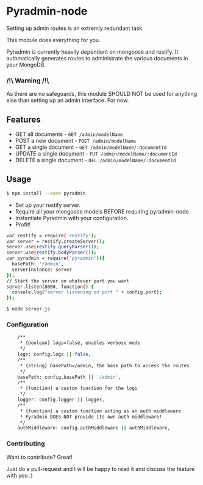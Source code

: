 # Pyradmin-node

Setting up admin routes is an extremly redundant task.

This module does everything for you.

Pyradmin is currently heavily dependent on mongoose and restify.
It automatically generates routes to administrate the various documents in your MongoDB.

### /!\ Warning /!\
As there are no safeguards, this module SHOULD NOT be used for anything else than setting up an admin interface. For now.

## Features

* GET all documents - `GET /admin/modelName`
* POST a new document - `POST /admin/modelName`
* GET a single document - `GET /admin/modelName/:documentId`
* UPDATE a single document - `PUT /admin/modelName/:documentId`
* DELETE a single document - `DEL /admin/modelName/:documentId`

## Usage
```sh
$ npm install --save pyradmin
```
* Set up your restify server.
* Require all your mongoose models BEFORE requiring pyradmin-node
* Instantiate Pyradmin with your configuration.
* Profit!
```sh
var restify = require('restify');
var server = restify.createServer();
server.use(restify.queryParser());
server.use(restify.bodyParser());
var pyradmin = require('pyradmin')({
  basePath: '/admin',
  serverInstance: server
});
// Start the server on whatever port you want
server.listen(8000, function() {
  console.log("server listening on port " + config.port);
});
```

```sh
$ node server.js
```

### Configuration
```sh
    /**
     * {boolean} logs=false, enables verbose mode
     */
    logs: config.logs || false,
    /**
     * {string} basePath=/admin, the base path to access the routes
     */
    basePath: config.basePath || '/admin',
    /**
     * {function} a custom function for the logs
     */
    logger: config.logger || logger,
    /**
     * {function} a custom function acting as an auth middleware
     * Pyradmin DOES NOT provide its own auth middleware!
     */
    authMiddleware: config.authMiddleware || authMiddleware,
```
### Contributing

Want to contribute? Great!

Just do a pull-request and I will be happy to read it and discuss the feature with you :)
